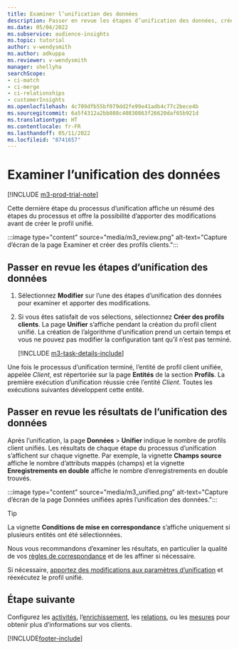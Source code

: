 ```yaml
---
title: Examiner l’unification des données
description: Passer en revue les étapes d’unification des données, créer des profils client unifiés et examiner les résultats
ms.date: 05/04/2022
ms.subservice: audience-insights
ms.topic: tutorial
author: v-wendysmith
ms.author: adkuppa
ms.reviewer: v-wendysmith
manager: shellyha
searchScope:
- ci-match
- ci-merge
- ci-relationships
- customerInsights
ms.openlocfilehash: 4c709dfb55bf079dd2fe99e41adb4c77c2bece4b
ms.sourcegitcommit: 6a5f4312a2bb808c40830863f26620daf65b921d
ms.translationtype: HT
ms.contentlocale: fr-FR
ms.lasthandoff: 05/11/2022
ms.locfileid: "8741657"
---
```

# <a name="review-data-unification"></a>Examiner l’unification des données

[!INCLUDE [m3-prod-trial-note](includes/m3-prod-trial-note.md)]

Cette dernière étape du processus d’unification affiche un résumé des étapes du processus et offre la possibilité d’apporter des modifications avant de créer le profil unifié.

:::image type="content" source="media/m3_review.png" alt-text="Capture d’écran de la page Examiner et créer des profils clients.":::

## <a name="review-the-data-unification-steps"></a>Passer en revue les étapes d’unification des données

1. Sélectionnez **Modifier** sur l’une des étapes d’unification des données pour examiner et apporter des modifications.

1. Si vous êtes satisfait de vos sélections, sélectionnez **Créer des profils clients**. La page **Unifier** s’affiche pendant la création du profil client unifié. La création de l’algorithme d’unification prend un certain temps et vous ne pouvez pas modifier la configuration tant qu’il n’est pas terminé.

   [!INCLUDE [m3-task-details-include](includes/m3-task-details.md)]

Une fois le processus d’unification terminé, l’entité de profil client unifiée, appelée *Client*, est répertoriée sur la page **Entités** de la section **Profils**. La première exécution d’unification réussie crée l’entité *Client*. Toutes les exécutions suivantes développent cette entité.

## <a name="review-the-results-of-data-unification"></a>Passer en revue les résultats de l’unification des données

Après l’unification, la page **Données** > **Unifier** indique le nombre de profils client unifiés. Les résultats de chaque étape du processus d’unification s’affichent sur chaque vignette. Par exemple, la vignette **Champs source** affiche le nombre d’attributs mappés (champs) et la vignette **Enregistrements en double** affiche le nombre d’enregistrements en double trouvés.

:::image type="content" source="media/m3_unified.png" alt-text="Capture d’écran de la page Données unifiées après l’unification des données.":::

> [!TIP]
> La vignette **Conditions de mise en correspondance** s’affiche uniquement si plusieurs entités ont été sélectionnées.

Nous vous recommandons d’examiner les résultats, en particulier la qualité de vos [règles de correspondance](data-unification-update.md#manage-match-rules) et de les affiner si nécessaire.

Si nécessaire, [apportez des modifications aux paramètres d’unification](data-unification-update.md) et réexécutez le profil unifié.

## <a name="next-step"></a>Étape suivante

Configurez les [activités](activities.md), l’[enrichissement](enrichment-hub.md), les [relations](relationships.md), ou les [mesures](measures.md) pour obtenir plus d’informations sur vos clients.

[!INCLUDE[footer-include](includes/footer-banner.md)]
